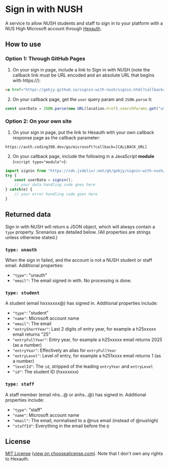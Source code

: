 # Sign in with NUSH
A service to allow NUSH students and staff to sign in to your platform with a NUS High Microsoft account through [Hexauth](https://hexauth.coding398.dev).

## How to use
### Option 1: Through GitHub Pages
1. On your sign in page, include a link to Sign in with NUSH (note the callback link must be URL encoded and an absolute URL that begins with https://):
```html
<a href="https://gohjy.github.io/signin-with-nush/signin.html?callback=[YOUR_ABSOLUTE_CALLBACK_URL]">Sign in with NUSH Email</a>
```
2. On your callback page, get the `user` query param and `JSON.parse` it:
```js
const userData = JSON.parse(new URL(location.href).searchParams.get("user"));
```

### Option 2: On your own site
1. On your sign in page, put the link to Hexauth with your own callback response page as the callback parameter:
```plain
https://auth.coding398.dev/go/microsoft?callback=[CALLBACK_URL]
```
2. On your callback page, include the following in a JavaScript **module** (`<script type="module">`):
```js
import signin from "https://cdn.jsdelivr.net/gh/gohjy/signin-with-nush/signin-with-nush.js";
try {
    const userData = signin();
    // your data handling code goes here
} catch(e) {
    // your error handling code goes here
}
```

## Returned data
Sign in with NUSH will return a JSON object, which will always contain a `type` property. Scenarios are detailed below. (All properties are strings unless otherwise stated.)
### `type: unauth`
When the sign in failed, and the account is not a NUSH student or staff email. Additional properties:
- `"type"`: "unauth"
- `"email"`: The email signed in with. No processing is done.

### `type: student`
A student (email hxxxxxxx@) has signed in. Additional properties include:
- `"type"`: "student"
- `"name"`: Microsoft account name
- `"email"`: The email
- `"entryShortYear"`: Last 2 digits of entry year, for example a h25xxxxx email returns "25"
- `"entryFullYear"`: Entry year, for example a h25xxxxx email returns 2025 (as a number)
- `"entryYear"`: Effectively an alias for `entryFullYear`
- `"entryLevel"`: Level of entry, for example a h251xxxx email returns 1 (as a number)
- `"levelId"`: The `id`, stripped of the leading `entryYear` and `entryLevel`
- `"id"`: The student ID (hxxxxxxx)

### `type: staff`
A staff member (email nhs...@ or anhs...@) has signed in. Additional properties include:
- `"type"`: "staff"
- `"name"`: Microsoft account name
- `"email"`: The email, normalised to a @nus email (instead of @nushigh)
- `"staffId"`: Everything in the email before the `@`

## License
[MIT License](./LICENSE) ([view on choosealicense.com](https://choosealicense.com/licenses/mit/)). Note that I don't own any rights to Hexauth.